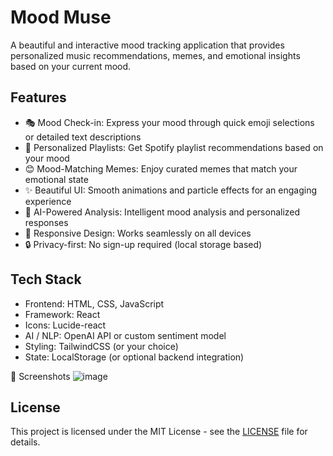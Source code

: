 # Mood Muse

A beautiful and interactive mood tracking application that provides personalized music recommendations, memes, and emotional insights based on your current mood.

## Features

- 🎭 Mood Check-in: Express your mood through quick emoji selections or detailed text descriptions
- 🎵 Personalized Playlists: Get Spotify playlist recommendations based on your mood
- 😊 Mood-Matching Memes: Enjoy curated memes that match your emotional state
- ✨ Beautiful UI: Smooth animations and particle effects for an engaging experience
- 🤖 AI-Powered Analysis: Intelligent mood analysis and personalized responses
- 📱 Responsive Design: Works seamlessly on all devices
- 🔒 Privacy-first: No sign-up required (local storage based)

## Tech Stack

- Frontend: HTML, CSS, JavaScript  
- Framework: React  
- Icons: Lucide-react  
- AI / NLP: OpenAI API or custom sentiment model  
- Styling: TailwindCSS (or your choice)  
- State: LocalStorage (or optional backend integration)

📸 Screenshots
![image](https://github.com/user-attachments/assets/a5d1b37d-6221-4175-a2e3-820a44ba1a6a)


## License

This project is licensed under the MIT License - see the [LICENSE](LICENSE) file for details.
